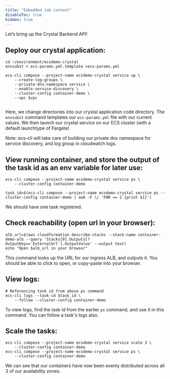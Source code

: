 ```yaml
---
title: "Embedded tab content"
disableToc: true
hidden: true
---
```



Let’s bring up the Crystal Backend API!

## Deploy our crystal application:
```
cd ~/environment/ecsdemo-crystal
envsubst < ecs-params.yml.template >ecs-params.yml

ecs-cli compose --project-name ecsdemo-crystal service up \
    --create-log-groups \
    --private-dns-namespace service \
    --enable-service-discovery \
    --cluster-config container-demo \
    --vpc $vpc
    
```
Here, we change directories into our crystal application code directory.
The `envsubst` command templates our `ecs-params.yml` file with our current values.
We then launch our crystal service on our ECS cluster (with a default launchtype 
of Fargate)

Note: ecs-cli will take care of building our private dns namespace for service discovery,
and log group in cloudwatch logs.

## View running container, and store the output of the task id as an env variable for later use:
```
ecs-cli compose --project-name ecsdemo-crystal service ps \
    --cluster-config container-demo

task_id=$(ecs-cli compose --project-name ecsdemo-crystal service ps --cluster-config container-demo | awk -F \/ 'FNR == 2 {print $1}')
```
We should have one task registered.

## Check reachability (open url in your browser):
```
alb_url=$(aws cloudformation describe-stacks --stack-name container-demo-alb --query 'Stacks[0].Outputs[?OutputKey==`ExternalUrl`].OutputValue' --output text)
echo "Open $alb_url in your browser"
```
This command looks up the URL for our ingress ALB, and outputs it. You should 
be able to click to open, or copy-paste into your browser.

## View logs:
```
# Referencing task id from above ps command
ecs-cli logs --task-id $task_id \
    --follow --cluster-config container-demo
```
To view logs, find the task id from the earlier `ps` command, and use it in this
command. You can follow a task's logs also.

## Scale the tasks:
```
ecs-cli compose --project-name ecsdemo-crystal service scale 3 \
    --cluster-config container-demo
ecs-cli compose --project-name ecsdemo-crystal service ps \
    --cluster-config container-demo
```
We can see that our containers have now been evenly distributed across all 3 of our
availability zones.
